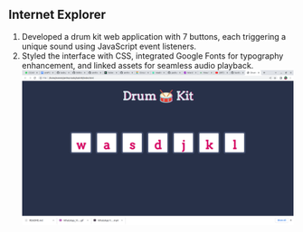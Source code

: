 
## Internet Explorer

1. Developed a drum kit web application with 7 buttons, each triggering a unique sound using JavaScript event listeners.
2. Styled the interface with CSS, integrated Google Fonts for typography enhancement, and linked assets for seamless audio playback.
![](https://github.com/santoydv/Interactive-Drum-Kit-Web-Application/blob/main/Drumkit.png)
